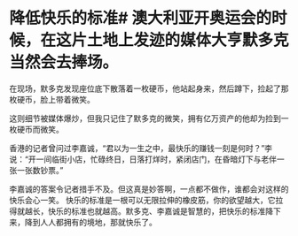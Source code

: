 # 降低快乐的标准# 澳大利亚开奥运会的时候，在这片土地上发迹的媒体大亨默多克当然会去捧场。

在现场，默多克发现座位底下散落着一枚硬币，他站起身来，然后蹲下，捡起了那枚硬币，脸上带着微笑。

这则细节被媒体爆炒，但我只记住了默多克的微笑，拥有亿万资产的他却为捡到一枚硬币而微笑。

香港的记者曾问过李嘉诚，“君以为一生之中，最快乐的赚钱一刻是何时？”李说：“开一间临街小店，忙碌终日，日落打烊时，紧闭店门，在昏暗灯下与老伴一张一张数钞票。”

李嘉诚的答案令记者措手不及。但这真是妙答啊，一点都不做作，谁都会对这样的快乐会心一笑。
  快乐的标准是一根可以无限拉伸的橡皮筋，你的欲望越大，它拉得就越长，快乐的标准也就越高。默多克、李嘉诚是智慧的，把快乐的标准降下来，降到人人都拥有的境地，那就快乐了。
 
